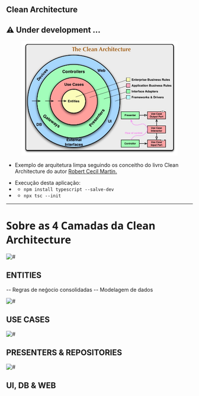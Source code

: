 ## Clean Architecture

## :warning: Under development ...

<p align="center">
<img  width=422 src="https://raw.githubusercontent.com/guilhermeforprojeto/clean_architecture/main/public/img/CleanArchitecture.jpg" ></img>

- Exemplo de arquitetura limpa seguindo os conceitho do livro Clean Architecture do autor <a href="https://en.wikipedia.org/wiki/Robert_C._Martin"> Robert Cecil Martin.</a>
</p>

- Execução desta aplicação:
- - `npm install typescript --salve-dev`
- - `npx tsc --init`

<hr>
</hr>

<h1 style="font-family: 'Sans';"> Sobre as 4 Camadas da Clean Architecture </h1>

![#](https://placehold.co/380x1/ffa500/ffa500.png)

## ENTITIES

-- Regras de neǵocio consolidadas
-- Modelagem de dados

![#](https://placehold.co/380x1/f87a58/f87a58.png)

## USE CASES

![#](https://placehold.co/380x1/7ee23b/7ee23b.png)

## PRESENTERS & REPOSITORIES

![#](https://placehold.co/380x1/c6e2ff/c6e2ff.png)

## UI, DB & WEB
